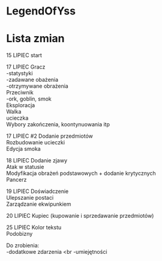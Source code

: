 ﻿# LegendOfYss
# Lista zmian
15 LIPIEC 
start

17 LIPIEC
Gracz <br>
-statystyki <br>
-zadawane obażenia <br>
-otrzymywane obrażenia <br>
Przeciwnik <br>
-ork, goblin, smok <br>
Eksploracja <br>
Walka <br>
ucieczka <br>
Wybory zakończenia, koontynuowania itp <br> 

17 LIPIEC #2
Dodanie przedmiotów <br>
Rozbudowanie ucieczki <br>
Edycja smoka <br>

18 LIPIEC 
Dodanie zjawy <br>
Atak w statusie <br>
Modyfikacja obrażeń podstawowych + dodanie krytycznych <br>
Pancerz <br>

19 LIPIEC 
Doświadczenie <br>
Ulepszanie postaci <br>
Zarządzanie ekwipunkiem <br>

20 LIPIEC 
Kupiec (kupowanie i sprzedawanie przedmiotów) <br>

25 LIPIEC 
Kolor tekstu <br>
Podobizny <br>


Do zrobienia: <br>
-dodatkowe zdarzenia <br
-umiejętności <br>
